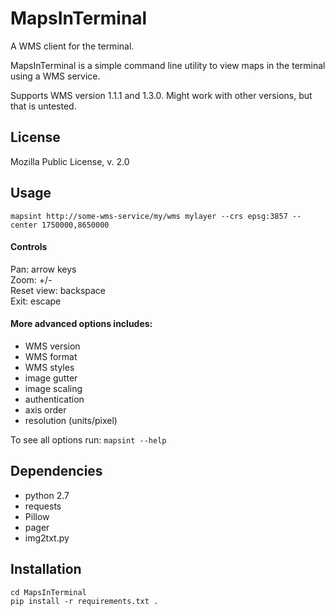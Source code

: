 # MapsInTerminal
A WMS client for the terminal.

MapsInTerminal is a simple command line utility to view maps in the terminal using a WMS service.

Supports WMS version 1.1.1 and 1.3.0. Might work with other versions, but that is untested.

## License
Mozilla Public License, v. 2.0

## Usage

```
mapsint http://some-wms-service/my/wms mylayer --crs epsg:3857 --center 1750000,8650000
```
#### Controls
Pan: arrow keys<br/>
Zoom: +/-<br/>
Reset view: backspace<br/>
Exit: escape<br/>

#### More advanced options includes:
* WMS version
* WMS format
* WMS styles
* image gutter
* image scaling
* authentication
* axis order
* resolution (units/pixel)

To see all options run: ``` mapsint --help ```

## Dependencies

* python 2.7
* requests
* Pillow
* pager
* img2txt.py

## Installation
```
cd MapsInTerminal
pip install -r requirements.txt .
```
